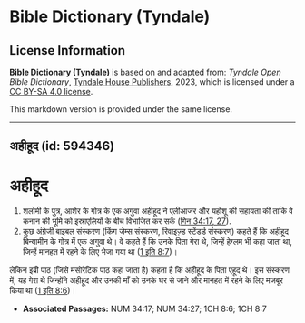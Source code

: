# Bible Dictionary (Tyndale)

## License Information

**Bible Dictionary (Tyndale)** is based on and adapted from: _Tyndale Open Bible Dictionary_, [Tyndale House Publishers](https://tyndaleopenresources.com/), 2023, which is licensed under a [CC BY-SA 4.0 license](https://creativecommons.org/licenses/by-sa/4.0/legalcode.en).

This markdown version is provided under the same license.



--------------------------------

## अहीहूद (id: 594346)

अहीहूद
======

1. शलोमी के पुत्र, आशेर के गोत्र के एक अगुवा अहीहूद ने एलीआजर और यहोशू की सहायता की ताकि वे कनान की भूमि को इस्राएलियों के बीच विभाजित कर सकें ([गिन 34:17, 27](https://ref.ly/Num34:17,Num34:27)).
2. कुछ अंग्रेजी बाइबल संस्करण (किंग जेम्स संस्करण, रिवाइज़्ड स्टेंडर्ड संस्करण) कहते हैं कि अहीहूद बिन्यामीन के गोत्र में एक अगुवा थे। वे कहते हैं कि उनके पिता गेरा थे, जिन्हें हेग्लम भी कहा जाता था, जिन्हें मानहत में रहने के लिए भेजा गया था ([1 इति 8:7](https://ref.ly/1Chr8:7))। 
  
लेकिन इब्री पाठ (जिसे मसोरैटिक पाठ कहा जाता है) कहता है कि अहीहूद के पिता एहूद थे। इस संस्करण में, यह गेरा थे जिन्होंने अहीहूद और उनकी माँ को उनके घर से जाने और मानहत में रहने के लिए मजबूर किया था ([1 इति 8:6](https://ref.ly/1Chr8:6))।

* **Associated Passages:** NUM 34:17; NUM 34:27; 1CH 8:6; 1CH 8:7

